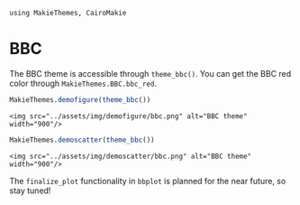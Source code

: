 ```@setup bbc
using MakieThemes, CairoMakie
```

# BBC

The BBC theme is accessible through `theme_bbc()`.  You can get the BBC red color through `MakieThemes.BBC.bbc_red`.

```julia
MakieThemes.demofigure(theme_bbc())
```
```@raw html
<img src="../assets/img/demofigure/bbc.png" alt="BBC theme" width="900"/>
```

```julia
MakieThemes.demoscatter(theme_bbc())
```
```@raw html
<img src="../assets/img/demoscatter/bbc.png" alt="BBC theme" width="900"/>
```

The `finalize_plot` functionality in `bbplot` is planned for the near future, so stay tuned!